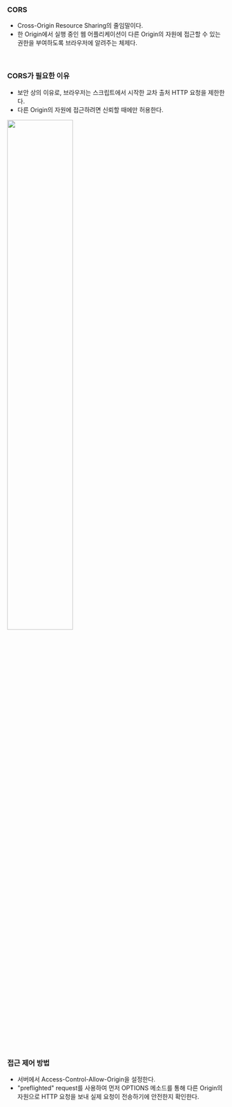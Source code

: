 ### CORS

* Cross-Origin Resource Sharing의 줄임말이다.
* 한 Origin에서 실행 중인 웹 어플리케이션이 다른 Origin의 자원에 접근할 수 있는 권한을 부여하도록 브라우저에 알려주는 체제다.

<br>

### CORS가 필요한 이유

* 보안 상의 이유로, 브라우저는 스크립트에서 시작한 교차 출처 HTTP 요청을 제한한다.
* 다른 Origin의 자원에 접근하려면 신뢰할 때에만 허용한다.
<img src = "https://user-images.githubusercontent.com/53414240/130447851-a60e6296-0c01-4ef3-bcc5-2b4fa6d7657a.png" width="55%" height="55%">

<br>

### 접근 제어 방법

* 서버에서 Access-Control-Allow-Origin을 설정한다.
* "preflighted" request를 사용하여 먼저 OPTIONS 메소드를 통해 다른 Origin의 자원으로 HTTP 요청을 보내 실제 요청이 전송하기에 안전한지 확인한다.
